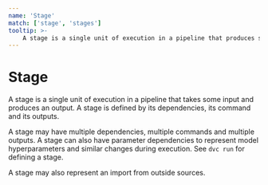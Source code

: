 ```yaml
---
name: 'Stage'
match: ['stage', 'stages']
tooltip: >-
    A stage is a single unit of execution in a pipeline that produces some (intermediate or final) output.
---
```


# Stage

A stage is a single unit of execution in a <abbr>pipeline</abbr> that takes some
input and produces an output. A stage is defined by its
<abbr>dependencies</abbr>, its command and its <abbr>outputs</abbr>.

A stage may have multiple dependencies, multiple commands and multiple outputs.
A stage can also have <abbr>parameter dependencies</abbr> to represent model
hyperparameters and similar changes during execution. See `dvc run` for defining
a stage.

A stage may also represent an <abbr>import</abbr> from outside sources.
